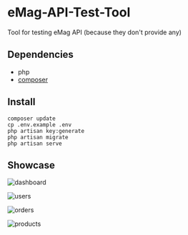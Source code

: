 # eMag-API-Test-Tool
 Tool for testing eMag API (because they don't provide any)

## Dependencies
* php
* [composer](https://getcomposer.org/)

## Install
```
composer update
cp .env.example .env
php artisan key:generate
php artisan migrate
php artisan serve
```

## Showcase
![dashboard](https://emag-api-testing-tool.github.io/img/emag-test-api-dashboard.png)

![users](https://emag-api-testing-tool.github.io/img/emag-test-api-users.png)

![orders](https://emag-api-testing-tool.github.io/img/emag-test-api-orders.png)

![products](https://emag-api-testing-tool.github.io/img/emag-test-api-products.png)